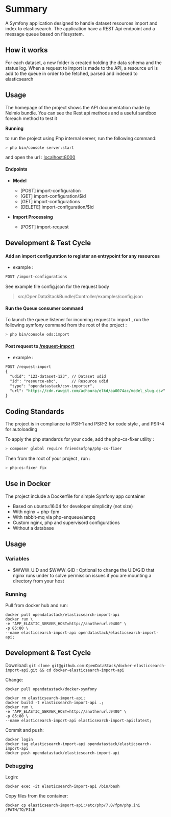 # Summary

A Symfony application designed to handle dataset resources import and index to elasticsearch. The application
have a REST Api endpoint and a message queue based on filesystem. 

## How it works

For each dataset, a new folder is created holding the data schema and the status log. 
When a request to import is made to the API, a resource uri is add to the queue in order to be fetched, parsed and indexed to elasticsearch


## Usage
The homepage of the project shows the API documentation made by Nelmio bundle. 
You can see the Rest api methods and a useful sandbox foreach method to test it

**Running**

to run the project using Php internal server, run the following command:

```bash
> php bin/console server:start
```
and open the url : [localhost:8000](http://localhost:8000)
#### Endpoints

- **Model**
  - [POST] import-configuration
  - [GET] import-configuration/$id
  - [GET] import-configurations
  - [DELETE] import-configuration/$id

- **Import Processing**
  - [POST] import-request

## Development & Test Cycle

#### Add an import configuration to register an entrypoint for any resources

- example : 
```rest
POST /import-configurations
```
See example file config.json for the request body

> src/OpenDataStackBundle/Controller/examples/config.json


#### Run the Queue consumer command
To launch the queue listener for incoming request to import , run the following symfony command from the root of the project :

```bash
> php bin/console ods:import
```

#### Post request to [/request-import](http://localhost:8000/request-import)
- example : 
```rest
POST /request-import
{
  "udid": "123-dataset-123", // Dataset udid
  "id": "resource-abc",      // Resource udid
  "type": "opendatastack/csv-importer",
  "url": "https://cdn.rawgit.com/achoura/elkd/aa0074ac/model_slug.csv"
}
```

## Coding Standards
The project is in compliance to PSR-1 and PSR-2 for code style , and PSR-4 for autoloading

To apply the php standards for your code, add the php-cs-fixer utility :

```bash
> composer global require friendsofphp/php-cs-fixer
```

Then from the root of your project , run :

```bash
> php-cs-fixer fix
```

## Use in Docker

The project include a Dockerfile for simple Symfony app container

- Based on ubuntu:16.04 for developer simplicity (not size)
- With nginx + php-fpm
- With rabbit-mq via php-enqueue/ampq
- Custom nginx, php and supervisord configurations
- Without a database

## Usage

### Variables

- $WWW_UID and $WWW_GID : Optional to change the UID/GID that nginx runs under to
solve permission issues if you are mounting a directory from your host

### Running

Pull from docker hub and run:

```
docker pull opendatastack/elasticsearch-import-api
docker run \
-e "APP_ELASTIC_SERVER_HOST=http://anotherurl:9400" \
-p 85:80 \
--name elasticsearch-import-api opendatastack/elasticsearch-import-api;
```

## Development & Test Cycle

Download: ```git clone git@github.com:OpenDataStack/docker-elasticsearch-import-api.git && cd docker-elasticsearch-import-api```

Change:

```
docker pull opendatastack/docker-symfony

```

```
docker rm elasticsearch-import-api;
docker build -t elasticsearch-import-api .;
docker run \
-e "APP_ELASTIC_SERVER_HOST=http://anotherurl:9400" \
-p 85:80 \
--name elasticsearch-import-api elasticsearch-import-api:latest;
```

Commit and push:

```
docker login
docker tag elasticsearch-import-api opendatastack/elasticsearch-import-api
docker push opendatastack/elasticsearch-import-api
```

### Debugging

Login:

```
docker exec -it elasticsearch-import-api /bin/bash
```

Copy files from the container:

```
docker cp elasticsearch-import-api:/etc/php/7.0/fpm/php.ini /PATH/TO/FILE
```
